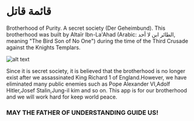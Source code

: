 
<h1>قائمة قاتل</h1>


Brotherhood of Purity. A secret society (Der Geheimbund). This brotherhood was built by Altaïr Ibn-La'Ahad (Arabic: الطائر ابن لا أحد‎, meaning "The Bird Son of No One") during the time of the Third Crusade against the Knights Templars.

![alt text](/public/img/altair.png "الطائر ابن لا أحد‎")

Since it is secret society, it is believed that the brotherhood is no longer exist after we assassinated King Richard 1 of England.However, we have eliminated many public enemies such as  Pope Alexander VI,Adolf Hitler,Josef Stalin,Jung-il kim and so on. This app is for our brotherhood and we will work hard for keep world peace.


<h3>MAY THE FATHER OF UNDERSTANDING GUIDE US!</h3>

